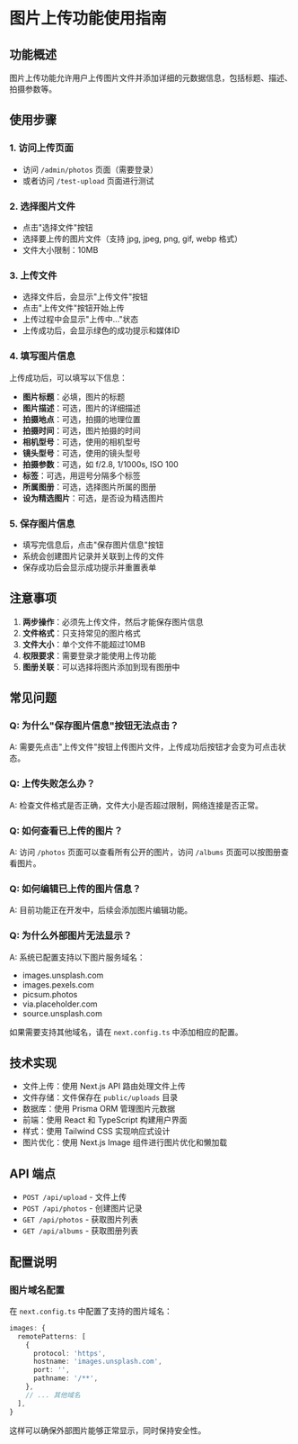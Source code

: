 # 图片上传功能使用指南

## 功能概述

图片上传功能允许用户上传图片文件并添加详细的元数据信息，包括标题、描述、拍摄参数等。

## 使用步骤

### 1. 访问上传页面
- 访问 `/admin/photos` 页面（需要登录）
- 或者访问 `/test-upload` 页面进行测试

### 2. 选择图片文件
- 点击"选择文件"按钮
- 选择要上传的图片文件（支持 jpg, jpeg, png, gif, webp 格式）
- 文件大小限制：10MB

### 3. 上传文件
- 选择文件后，会显示"上传文件"按钮
- 点击"上传文件"按钮开始上传
- 上传过程中会显示"上传中..."状态
- 上传成功后，会显示绿色的成功提示和媒体ID

### 4. 填写图片信息
上传成功后，可以填写以下信息：
- **图片标题**：必填，图片的标题
- **图片描述**：可选，图片的详细描述
- **拍摄地点**：可选，拍摄的地理位置
- **拍摄时间**：可选，图片拍摄的时间
- **相机型号**：可选，使用的相机型号
- **镜头型号**：可选，使用的镜头型号
- **拍摄参数**：可选，如 f/2.8, 1/1000s, ISO 100
- **标签**：可选，用逗号分隔多个标签
- **所属图册**：可选，选择图片所属的图册
- **设为精选图片**：可选，是否设为精选图片

### 5. 保存图片信息
- 填写完信息后，点击"保存图片信息"按钮
- 系统会创建图片记录并关联到上传的文件
- 保存成功后会显示成功提示并重置表单

## 注意事项

1. **两步操作**：必须先上传文件，然后才能保存图片信息
2. **文件格式**：只支持常见的图片格式
3. **文件大小**：单个文件不能超过10MB
4. **权限要求**：需要登录才能使用上传功能
5. **图册关联**：可以选择将图片添加到现有图册中

## 常见问题

### Q: 为什么"保存图片信息"按钮无法点击？
A: 需要先点击"上传文件"按钮上传图片文件，上传成功后按钮才会变为可点击状态。

### Q: 上传失败怎么办？
A: 检查文件格式是否正确，文件大小是否超过限制，网络连接是否正常。

### Q: 如何查看已上传的图片？
A: 访问 `/photos` 页面可以查看所有公开的图片，访问 `/albums` 页面可以按图册查看图片。

### Q: 如何编辑已上传的图片信息？
A: 目前功能正在开发中，后续会添加图片编辑功能。

### Q: 为什么外部图片无法显示？
A: 系统已配置支持以下图片服务域名：
- images.unsplash.com
- images.pexels.com
- picsum.photos
- via.placeholder.com
- source.unsplash.com

如果需要支持其他域名，请在 `next.config.ts` 中添加相应的配置。

## 技术实现

- 文件上传：使用 Next.js API 路由处理文件上传
- 文件存储：文件保存在 `public/uploads` 目录
- 数据库：使用 Prisma ORM 管理图片元数据
- 前端：使用 React 和 TypeScript 构建用户界面
- 样式：使用 Tailwind CSS 实现响应式设计
- 图片优化：使用 Next.js Image 组件进行图片优化和懒加载

## API 端点

- `POST /api/upload` - 文件上传
- `POST /api/photos` - 创建图片记录
- `GET /api/photos` - 获取图片列表
- `GET /api/albums` - 获取图册列表

## 配置说明

### 图片域名配置
在 `next.config.ts` 中配置了支持的图片域名：

```typescript
images: {
  remotePatterns: [
    {
      protocol: 'https',
      hostname: 'images.unsplash.com',
      port: '',
      pathname: '/**',
    },
    // ... 其他域名
  ],
}
```

这样可以确保外部图片能够正常显示，同时保持安全性。 